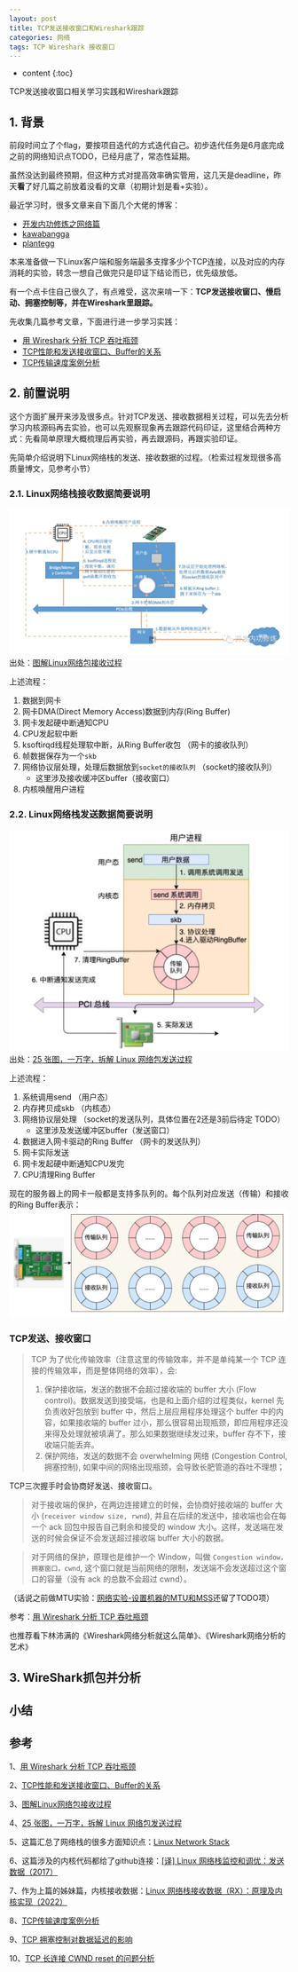 ```yaml
---
layout: post
title: TCP发送接收窗口和Wireshark跟踪
categories: 网络
tags: TCP Wireshark 接收窗口
---
```


* content
{:toc}

TCP发送接收窗口相关学习实践和Wireshark跟踪



## 1. 背景

前段时间立了个flag，要按项目迭代的方式迭代自己。初步迭代任务是6月底完成之前的网络知识点TODO，已经月底了，常态性延期。

虽然没达到最终预期，但这种方式对提高效率确实管用，这几天是deadline，昨天**看**了好几篇之前放着没看的文章（初期计划是看+实验）。

最近学习时，很多文章来自下面几个大佬的博客：

* [开发内功修炼之网络篇](https://mp.weixin.qq.com/mp/appmsgalbum?__biz=MjM5Njg5NDgwNA==&action=getalbum&album_id=1532487451997454337#wechat_redirect)
* [kawabangga](https://www.kawabangga.com/posts/category/%e7%bd%91%e7%bb%9c)
* [plantegg](https://plantegg.github.io/categories/TCP/)

本来准备做一下Linux客户端和服务端最多支撑多少个TCP连接，以及对应的内存消耗的实验，转念一想自己做完只是印证下结论而已，优先级放低。

有一个点卡住自己很久了，有点难受，这次来啃一下：**TCP发送接收窗口、慢启动、拥塞控制等，并在Wireshark里跟踪。**

先收集几篇参考文章，下面进行进一步学习实践：

* [用 Wireshark 分析 TCP 吞吐瓶颈](https://www.kawabangga.com/posts/4794)
* [TCP性能和发送接收窗口、Buffer的关系](https://plantegg.github.io/2019/09/28/%E5%B0%B1%E6%98%AF%E8%A6%81%E4%BD%A0%E6%87%82TCP--%E6%80%A7%E8%83%BD%E5%92%8C%E5%8F%91%E9%80%81%E6%8E%A5%E6%94%B6Buffer%E7%9A%84%E5%85%B3%E7%B3%BB/)
* [TCP传输速度案例分析](https://plantegg.github.io/2021/01/15/TCP%E4%BC%A0%E8%BE%93%E9%80%9F%E5%BA%A6%E6%A1%88%E4%BE%8B%E5%88%86%E6%9E%90/)

## 2. 前置说明

这个方面扩展开来涉及很多点。针对TCP发送、接收数据相关过程，可以先去分析学习内核源码再去实验，也可以先观察现象再去跟踪代码印证，这里结合两种方式：先看简单原理大概梳理后再实验，再去跟源码，再跟实验印证。

先简单介绍说明下Linux网络栈的发送、接收数据的过程。（检索过程发现很多高质量博文，见参考小节）

### 2.1. Linux网络栈接收数据简要说明

![Linux网络栈接收数据](/images/2024-06-30-kernel-network-recv.png)  
出处：[图解Linux网络包接收过程](https://mp.weixin.qq.com/s?__biz=MjM5Njg5NDgwNA==&mid=2247484058&idx=1&sn=a2621bc27c74b313528eefbc81ee8c0f&chksm=a6e303a191948ab7d06e574661a905ddb1fae4a5d9eb1d2be9f1c44491c19a82d95957a0ffb6&scene=21#wechat_redirect)

上述流程：

1. 数据到网卡
2. 网卡DMA(Direct Memory Access)数据到内存(Ring Buffer)
3. 网卡发起硬中断通知CPU
4. CPU发起软中断
5. ksoftirqd线程处理软中断，从Ring Buffer收包 （网卡的接收队列）
6. 帧数据保存为一个`skb`
7. 网络协议层处理，处理后数据放到`socket的接收队列` （socket的接收队列）
    - 这里涉及接收缓冲区buffer（接收窗口）
8. 内核唤醒用户进程

### 2.2. Linux网络栈发送数据简要说明

![Linux网络栈发送数据](/images/2024-06-30-kernel-network-send.png)  
出处：[25 张图，一万字，拆解 Linux 网络包发送过程](https://mp.weixin.qq.com/s?__biz=MjM5Njg5NDgwNA==&mid=2247485146&idx=1&sn=e5bfc79ba915df1f6a8b32b87ef0ef78&chksm=a6e307e191948ef748dc73a4b9a862a22ce1db806a486afce57475d4331d905827d6ca161711&scene=178&cur_album_id=1532487451997454337#rd)

上述流程：

1. 系统调用send （用户态）
2. 内存拷贝成skb （内核态）
3. 网络协议层处理 （socket的发送队列，具体位置在2还是3前后待定 TODO）
    - 这里涉及发送缓冲区buffer（发送窗口）
4. 数据进入网卡驱动的Ring Buffer （网卡的发送队列）
5. 网卡实际发送
6. 网卡发起硬中断通知CPU发完
7. CPU清理Ring Buffer

现在的服务器上的网卡一般都是支持多队列的。每个队列对应发送（传输）和接收的Ring Buffer表示：  
![网卡多队列](/images/2024-06-30-multi-queue-ringbuffer.png)

### TCP发送、接收窗口

> TCP 为了优化传输效率（注意这里的传输效率，并不是单纯某一个 TCP 连接的传输效率，而是整体网络的效率），会:
>
> 1. 保护接收端，发送的数据不会超过接收端的 buffer 大小 (Flow control)。数据发送到接受端，也是和上面介绍的过程类似，kernel 先负责收好包放到 buffer 中，然后上层应用程序处理这个 buffer 中的内容，如果接收端的 buffer 过小，那么很容易出现瓶颈，即应用程序还没来得及处理就被填满了。那么如果数据继续发过来，buffer 存不下，接收端只能丢弃。
> 2. 保护网络，发送的数据不会 overwhelming 网络 (Congestion Control, 拥塞控制), 如果中间的网络出现瓶颈，会导致长肥管道的吞吐不理想；

TCP三次握手时会协商好发送、接收窗口。

> 对于接收端的保护，在两边连接建立的时候，会协商好接收端的 buffer 大小 (`receiver window size, rwnd`), 并且在后续的发送中，接收端也会在每一个 ack 回包中报告自己剩余和接受的 window 大小。这样，发送端在发送的时候会保证不会发送超过接收端 buffer 大小的数据。

> 对于网络的保护，原理也是维护一个 Window，叫做 `Congestion window，拥塞窗口，cwnd`, 这个窗口就是当前网络的限制，发送端不会发送超过这个窗口的容量（没有 ack 的总数不会超过 cwnd）。

（话说之前做MTU实验：[网络实验-设置机器的MTU和MSS](https://xiaodongq.github.io/2023/04/09/network-mtu-mss/)还留了TODO项）

参考：[用 Wireshark 分析 TCP 吞吐瓶颈](https://www.kawabangga.com/posts/4794)

也推荐看下林沛满的《Wireshark网络分析就这么简单》、《Wireshark网络分析的艺术》

## 3. WireShark抓包并分析



## 小结


## 参考

1、[用 Wireshark 分析 TCP 吞吐瓶颈](https://www.kawabangga.com/posts/4794)

2、[TCP性能和发送接收窗口、Buffer的关系](https://plantegg.github.io/2019/09/28/%E5%B0%B1%E6%98%AF%E8%A6%81%E4%BD%A0%E6%87%82TCP--%E6%80%A7%E8%83%BD%E5%92%8C%E5%8F%91%E9%80%81%E6%8E%A5%E6%94%B6Buffer%E7%9A%84%E5%85%B3%E7%B3%BB/)

3、[图解Linux网络包接收过程](https://mp.weixin.qq.com/s?__biz=MjM5Njg5NDgwNA==&mid=2247484058&idx=1&sn=a2621bc27c74b313528eefbc81ee8c0f&chksm=a6e303a191948ab7d06e574661a905ddb1fae4a5d9eb1d2be9f1c44491c19a82d95957a0ffb6&scene=21#wechat_redirect)

4、[25 张图，一万字，拆解 Linux 网络包发送过程](https://mp.weixin.qq.com/s?__biz=MjM5Njg5NDgwNA==&mid=2247485146&idx=1&sn=e5bfc79ba915df1f6a8b32b87ef0ef78&chksm=a6e307e191948ef748dc73a4b9a862a22ce1db806a486afce57475d4331d905827d6ca161711&scene=178&cur_album_id=1532487451997454337#rd)

5、这篇汇总了网络栈的很多方面知识点：[Linux Network Stack](https://plantegg.github.io/2019/05/24/%E7%BD%91%E7%BB%9C%E5%8C%85%E7%9A%84%E6%B5%81%E8%BD%AC/)

6、这篇涉及的内核代码都给了github连接：[[译] Linux 网络栈监控和调优：发送数据（2017）](https://arthurchiao.art/blog/tuning-stack-tx-zh/)

7、作为上篇的姊妹篇，内核接收数据：[Linux 网络栈接收数据（RX）：原理及内核实现（2022）](https://arthurchiao.art/blog/linux-net-stack-implementation-rx-zh/)

8、[TCP传输速度案例分析](https://plantegg.github.io/2021/01/15/TCP%E4%BC%A0%E8%BE%93%E9%80%9F%E5%BA%A6%E6%A1%88%E4%BE%8B%E5%88%86%E6%9E%90/)

9、[TCP 拥塞控制对数据延迟的影响](https://www.kawabangga.com/posts/5181)

10、[TCP 长连接 CWND reset 的问题分析](https://www.kawabangga.com/posts/5217)
